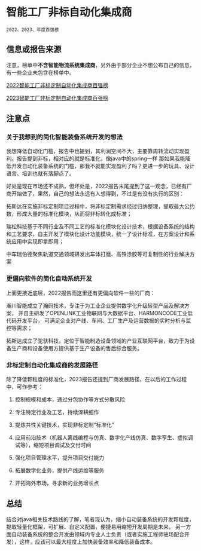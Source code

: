 # 智能工厂非标自动化集成商

    2022、2023、年度百强榜

## 信息或报告来源

注意，榜单中**不含智能物流系统集成商**，另外由于部分企业不想公布自己的信息，有一些企业未包含在榜单中。

[2022智能工厂非标定制自动化集成商百强榜](https://www.199it.com/archives/1538723.html)

[2023智能工厂非标定制自动化集成商百强榜](https://mp.weixin.qq.com/s/xC2RO2pvwrdIAy1bAMnYuw)

## 注意点

### 关于我想到的简化智能装备系统开发的想法

我想降低自动化门槛，报告中也提到，其利润空间不大，主要靠周转流动实现盈利。报告提到非标，相对应的就是标准化，像java中的spring一样
那如果我能降低开发自动化装备系统的门槛，那我不就能实现盈利了吗？更进一步的玩具、设计语言、培训也就有落脚点了。

好处是现在市场还不成熟，但坏处是，2022报告末尾提到了这一观念，已经有厂商开始做了，果然，自己的想法永远有人想得到，不过是有没有执行的区别：

拓斯达在实施非标定制项目过程中，将非标定制需求经过归纳整理，提取最大公约数，形成大量的标准化模块，从而将非标转化成标准；

瑞松科技基于不同行业及不同工艺的标准化模块化设计技术，根据设备系统的结构和工艺要求，自主开发了模块化设计功能模块，统一了设计标准，在方案设计和系统应用中实现即拿即用；

中车瑞伯德聚焦轨道交通领域研发出车体打磨、高铁涂胶等可复制性的行业解决方案

### 更偏向软件的简化自动系统开发

上面更接近底层，2022报告而这里还有更偏向软件一些的厂商：

瀚川智能成立了瀚码技术，专注于为工业企业提供数字化升级转型产品及解决方案，
并自主研发了OPENLINK工业物联网与大数据平台、HARMONCODE工业低代码开发平台，
可满足企业对产线、车间、工厂生产及运营数据的实时分析与监控等需求；

拓斯达成立了驼驮科技，定位于智能制造设备领域的产业互联网平台，致力于为设备生产商和设备使用方提供基于生产设备的售后综合服务。

### 非标定制自动化集成商的发展路径

除了降低颗粒度的标准化，2023报告还提到厂商发展路径，在以后的工作过程中，可作参考：

1. 控制规模和成本，通过分包协作等方式分散风险

2. 专注特定行业及工艺，持续深耕细作

3. 提炼共性关键技术，实现非标定制“标准化”

4. 应用前沿技术（机器人离线编程与仿真、数字化产线仿真、数字孪生、虚拟调试等），缩短项目调试及交付时间

5. 强化项目管理水平，提升项目交付能力

6. 拓展数字化业务，提供产线运维等服务

7. 开拓海外市场，寻求新的业务增长点

## 总结

结合对java相关技术路线的了解，笔者现认为，缩小自动装备系统的开发颗粒度，提取轻量化框架，可扩展、自定义配置，便捷易用缩短开发周期是未来，
另一方面自动装备系统的整合开发由领域内专业人士负责（或者实施工程师驻场配合开发），这样，应该可以最大程度上加快装备效率和降低装备成本。
